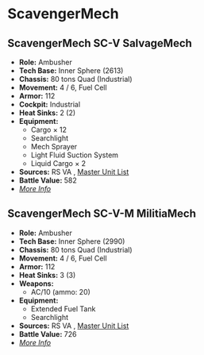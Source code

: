 # ScavengerMech 

## ScavengerMech SC-V SalvageMech 

- **Role:** Ambusher 
- **Tech Base:** Inner Sphere (2613) 
- **Chassis:** 80 tons Quad (Industrial) 
- **Movement:** 4 / 6, Fuel Cell 
- **Armor:** 112 
- **Cockpit:** Industrial 
- **Heat Sinks:** 2 (2) 
- **Equipment:** 
  - Cargo × 12 
  - Searchlight 
  - Mech Sprayer 
  - Light Fluid Suction System 
  - Liquid Cargo × 2 
- **Sources:** RS VA , [Master Unit List](http://masterunitlist.info/Unit/Details/4987) 
- **Battle Value:** 582 
- [*More Info*](scavengermech/scavengermech_sc-v_salvagemech.md) 

## ScavengerMech SC-V-M MilitiaMech 

- **Role:** Ambusher 
- **Tech Base:** Inner Sphere (2990) 
- **Chassis:** 80 tons Quad (Industrial) 
- **Movement:** 4 / 6, Fuel Cell 
- **Armor:** 112 
- **Heat Sinks:** 3 (3) 
- **Weapons:** 
  - AC/10 (ammo: 20) 
- **Equipment:** 
  - Extended Fuel Tank 
  - Searchlight 
- **Sources:** RS VA , [Master Unit List](http://masterunitlist.info/Unit/Details/7174) 
- **Battle Value:** 726 
- [*More Info*](scavengermech/scavengermech_sc-v-m_militiamech.md) 

